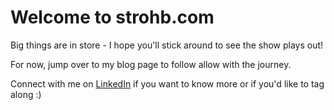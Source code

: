 # Welcome to strohb.com

Big things are in store - I hope you'll stick around to see the show plays out!

For now, jump over to my blog page to follow allow with the journey.

Connect with me on [LinkedIn](https://www.linkedin.com/in/brianjstroh/) if you want to know more or if you'd like to tag along :)

